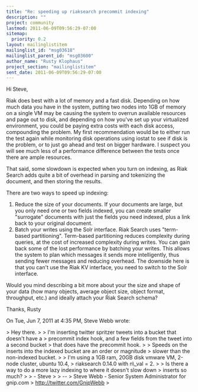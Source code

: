 ```yaml
---
title: "Re: speeding up riaksearch precommit indexing"
description: ""
project: community
lastmod: 2011-06-09T09:56:29-07:00
sitemap:
  priority: 0.2
layout: mailinglistitem
mailinglist_id: "msg03618"
mailinglist_parent_id: "msg03600"
author_name: "Rusty Klophaus"
project_section: "mailinglistitem"
sent_date: 2011-06-09T09:56:29-07:00
---
```



Hi Steve,

Riak does best with a lot of memory and a fast disk. Depending on how much
data you have in the system, putting two nodes into 1GB of memory on a
single VM may be causing the system to overrun available resources and page
out to disk, and depending on how you've set up your virtualized
environment, you could be paying extra costs with each disk access,
compounding the problem. My first recommendation would be to either run the
test again while monitoring disk operations using iostat to see if disk is
the problem, or to just go ahead and test on bigger hardware. I suspect you
will see much less of a performance difference between the tests once there
are ample resources.

That said, some slowdown is expected when you turn on indexing, as Riak
Search adds quite a bit of overhead in parsing and tokenizing the document,
and then storing the results.

There are two ways to speed up indexing:

 1. Reduce the size of your documents. If your documents are large, but
 you only need one or two fields indexed, you can create smaller "surrogate"
 documents with just the fields you need indexed, plus a link back to your
 original document.
 2. Batch your writes using the Solr interface. Riak Search uses
 "term-based partitioning". Term-based partitioning reduces complexity during
 queries, at the cost of increased complexity during writes. You can gain
 back some of the lost performance by batching your writes. This allows the
 system to plan which messages it sends more intelligently, thus sending
 fewer messages and reducing overhead. The downside here is that you can't
 use the Riak KV interface, you need to switch to the Solr interface.

Would you mind describing a bit more about your the size and shape of your
data (how many objects, average object size, object format, throughput,
etc.) and ideally attach your Riak Search schema?

Thanks,
Rusty


On Tue, Jun 7, 2011 at 4:35 PM, Steve Webb  wrote:

&gt; Hey there.
&gt;
&gt; I'm inserting twitter spritzer tweets into a bucket that doesn't have a
&gt; precommit index hook, and a few fields from the tweet into a second bucket
&gt; that does have the precommit hook.
&gt;
&gt; Speeds on the inserts into the indexed bucket are an order or magnitude
&gt; slower than the non-indexed bucket.
&gt;
&gt; I'm using a 1GB ram, 20GB disk vmware VM, 2-node cluster, ubuntu 10.4,
&gt; riaksearch 0.14.0 with n\\_val = 2.
&gt;
&gt; Is there a way to do a more lazy indexing to where it doesn't slow down
&gt; inserts so much?
&gt;
&gt; - Steve
&gt;
&gt; --
&gt; Steve Webb - Senior System Administrator for gnip.com
&gt; http://twitter.com/GnipWebb
&gt;

